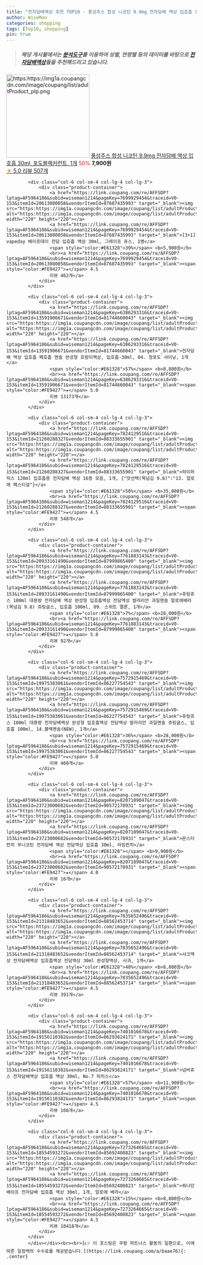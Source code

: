 ```yaml
---
title: "전자담배액상 추천 TOP10 - 풍성주스 합성 니코틴 9.9mg 전자담배 액상 입호흡 30ml, 포도블랙커런트, 1개"
author: WiseMan
categories: shopping
tags: [Top10, shopping]
pin: true
---
```


> ##### 해당 게시물에서는 [**분석도구**](https://itemscout.io/)를 이용하여 **성별**, **연령별** 등의 데이터를 바탕으로 [**전자담배액상**](https://link.coupang.com/a/baae76)들을 추천해드리고 있습니다.
<div class="container"><div class="row">
            <div class="col-6 col-sm-4 col-lg-4 col-lg-3">
                <div class="product-container">
                    <a href="https://link.coupang.com/re/AFFSDP?lptag=AF5964186&subid=wiseman1214&pageKey=7840206052&traceid=V0-153&itemId=21341578923&vendorItemId=88399687080" target="_blank"><img src="https:https://img1a.coupangcdn.com/image/coupang/list/adultProduct_plp.png" alt="https:https://img1a.coupangcdn.com/image/coupang/list/adultProduct_plp.png" width="220" height="220"></a>
                    <a href="https://link.coupang.com/re/AFFSDP?lptag=AF5964186&subid=wiseman1214&pageKey=7840206052&traceid=V0-153&itemId=21341578923&vendorItemId=88399687080" target="_blank">풍성주스 합성 니코틴 9.9mg 전자담배 액상 입호흡 30ml, 포도블랙커런트, 1개</a>
                    <span style="color:#E61328">50%</span> <b>7,900원</b>
                    <br><a href="https://link.coupang.com/re/AFFSDP?lptag=AF5964186&subid=wiseman1214&pageKey=7840206052&traceid=V0-153&itemId=21341578923&vendorItemId=88399687080" target="_blank"><span style="color:#FE9427">★</span> 5.0
                    리뷰 507개</a>
                </div>
            </div>
            
            <div class="col-6 col-sm-4 col-lg-4 col-lg-3">
                <div class="product-container">
                    <a href="https://link.coupang.com/re/AFFSDP?lptag=AF5964186&subid=wiseman1214&pageKey=7699929454&traceid=V0-153&itemId=20613080058&vendorItemId=87687435993" target="_blank"><img src="https:https://img1a.coupangcdn.com/image/coupang/list/adultProduct_plp.png" alt="https:https://img1a.coupangcdn.com/image/coupang/list/adultProduct_plp.png" width="220" height="220"></a>
                    <a href="https://link.coupang.com/re/AFFSDP?lptag=AF5964186&subid=wiseman1214&pageKey=7699929454&traceid=V0-153&itemId=20613080058&vendorItemId=87687435993" target="_blank">[3+1] vapeday 베이프데이 전담 입호흡 액상 30ml, 그레이프 쥬스, 1병</a>
                    <span style="color:#E61328">39%</span> <b>5,900원</b>
                    <br><a href="https://link.coupang.com/re/AFFSDP?lptag=AF5964186&subid=wiseman1214&pageKey=7699929454&traceid=V0-153&itemId=20613080058&vendorItemId=87687435993" target="_blank"><span style="color:#FE9427">★</span> 4.5
                    리뷰 462개</a>
                </div>
            </div>
            
            <div class="col-6 col-sm-4 col-lg-4 col-lg-3">
                <div class="product-container">
                    <a href="https://link.coupang.com/re/AFFSDP?lptag=AF5964186&subid=wiseman1214&pageKey=6386293316&traceid=V0-153&itemId=13591906671&vendorItemId=81744660043" target="_blank"><img src="https:https://img1a.coupangcdn.com/image/coupang/list/adultProduct_plp.png" alt="https:https://img1a.coupangcdn.com/image/coupang/list/adultProduct_plp.png" width="220" height="220"></a>
                    <a href="https://link.coupang.com/re/AFFSDP?lptag=AF5964186&subid=wiseman1214&pageKey=6386293316&traceid=V0-153&itemId=13591906671&vendorItemId=81744660043" target="_blank">전자담배 액상 입호흡 폐호흡 멘솔 완성형 호랑이액상, 입호흡-30ml, 04. 청포도 샤이닝, 1개</a>
                    <span style="color:#E61328">57%</span> <b>8,800원</b>
                    <br><a href="https://link.coupang.com/re/AFFSDP?lptag=AF5964186&subid=wiseman1214&pageKey=6386293316&traceid=V0-153&itemId=13591906671&vendorItemId=81744660043" target="_blank"><span style="color:#FE9427">★</span> 5.0
                    리뷰 13173개</a>
                </div>
            </div>
            
            <div class="col-6 col-sm-4 col-lg-4 col-lg-3">
                <div class="product-container">
                    <a href="https://link.coupang.com/re/AFFSDP?lptag=AF5964186&subid=wiseman1214&pageKey=7824129516&traceid=V0-153&itemId=21260288327&vendorItemId=88333655901" target="_blank"><img src="https:https://img1a.coupangcdn.com/image/coupang/list/adultProduct_plp.png" alt="https:https://img1a.coupangcdn.com/image/coupang/list/adultProduct_plp.png" width="220" height="220"></a>
                    <a href="https://link.coupang.com/re/AFFSDP?lptag=AF5964186&subid=wiseman1214&pageKey=7824129516&traceid=V0-153&itemId=21260288327&vendorItemId=88333655901" target="_blank">하이퍼믹스 120ml 입호흡용 전자담배 액상 16종 모음, 1개, {"맛선택(목넘김 9.8)":"13. 알로에 페스티걸"}</a>
                    <span style="color:#E61328">50%</span> <b>35,000원</b>
                    <br><a href="https://link.coupang.com/re/AFFSDP?lptag=AF5964186&subid=wiseman1214&pageKey=7824129516&traceid=V0-153&itemId=21260288327&vendorItemId=88333655901" target="_blank"><span style="color:#FE9427">★</span> 4.5
                    리뷰 548개</a>
                </div>
            </div>
            
            <div class="col-6 col-sm-4 col-lg-4 col-lg-3">
                <div class="product-container">
                    <a href="https://link.coupang.com/re/AFFSDP?lptag=AF5964186&subid=wiseman1214&pageKey=7761883143&traceid=V0-153&itemId=20933161490&vendorItemId=87999865400" target="_blank"><img src="https:https://img1a.coupangcdn.com/image/coupang/list/adultProduct_plp.png" alt="https:https://img1a.coupangcdn.com/image/coupang/list/adultProduct_plp.png" width="220" height="220"></a>
                    <a href="https://link.coupang.com/re/AFFSDP?lptag=AF5964186&subid=wiseman1214&pageKey=7761883143&traceid=V0-153&itemId=20933161490&vendorItemId=87999865400" target="_blank">쥬링쥬스 100ml 대용량 전자담배 액상 완성형 입호흡액상 전담액상 발라리안 과일멘솔 알로에베라(목넘김 9.8) 쥬링글스, 입호흡 100ml, 09. 스위트 멜론, 1개</a>
                    <span style="color:#E61328">7%</span> <b>28,000원</b>
                    <br><a href="https://link.coupang.com/re/AFFSDP?lptag=AF5964186&subid=wiseman1214&pageKey=7761883143&traceid=V0-153&itemId=20933161490&vendorItemId=87999865400" target="_blank"><span style="color:#FE9427">★</span> 5.0
                    리뷰 92개</a>
                </div>
            </div>
            
            <div class="col-6 col-sm-4 col-lg-4 col-lg-3">
                <div class="product-container">
                    <a href="https://link.coupang.com/re/AFFSDP?lptag=AF5964186&subid=wiseman1214&pageKey=7572915469&traceid=V0-153&itemId=19975383061&vendorItemId=86227754543" target="_blank"><img src="https:https://img1a.coupangcdn.com/image/coupang/list/adultProduct_plp.png" alt="https:https://img1a.coupangcdn.com/image/coupang/list/adultProduct_plp.png" width="220" height="220"></a>
                    <a href="https://link.coupang.com/re/AFFSDP?lptag=AF5964186&subid=wiseman1214&pageKey=7572915469&traceid=V0-153&itemId=19975383061&vendorItemId=86227754543" target="_blank">쥬링쥬스 100ml 대용량 전자담배액상 완성형 입호흡액상 전담액상 발라리안 과일멘솔 쥬링글스, 입호흡 100ml, 14.블랙멘솔(NEW), 1개</a>
                    <span style="color:#E61328">36%</span> <b>28,000원</b>
                    <br><a href="https://link.coupang.com/re/AFFSDP?lptag=AF5964186&subid=wiseman1214&pageKey=7572915469&traceid=V0-153&itemId=19975383061&vendorItemId=86227754543" target="_blank"><span style="color:#FE9427">★</span> 5.0
                    리뷰 460개</a>
                </div>
            </div>
            
            <div class="col-6 col-sm-4 col-lg-4 col-lg-3">
                <div class="product-container">
                    <a href="https://link.coupang.com/re/AFFSDP?lptag=AF5964186&subid=wiseman1214&pageKey=8207189047&traceid=V0-153&itemId=23723000682&vendorItemId=90572178931" target="_blank"><img src="https:https://img1a.coupangcdn.com/image/coupang/list/adultProduct_plp.png" alt="https:https://img1a.coupangcdn.com/image/coupang/list/adultProduct_plp.png" width="220" height="220"></a>
                    <a href="https://link.coupang.com/re/AFFSDP?lptag=AF5964186&subid=wiseman1214&pageKey=8207189047&traceid=V0-153&itemId=23723000682&vendorItemId=90572178931" target="_blank">몬스터펀치 무니코틴 전자담배 액상 전담액상 입호흡 30ml, 라임펀치</a>
                    <span style="color:#E61328"></span> <b>9,900원</b>
                    <br><a href="https://link.coupang.com/re/AFFSDP?lptag=AF5964186&subid=wiseman1214&pageKey=8207189047&traceid=V0-153&itemId=23723000682&vendorItemId=90572178931" target="_blank"><span style="color:#FE9427">★</span> 4.0
                    리뷰 16개</a>
                </div>
            </div>
            
            <div class="col-6 col-sm-4 col-lg-4 col-lg-3">
                <div class="product-container">
                    <a href="https://link.coupang.com/re/AFFSDP?lptag=AF5964186&subid=wiseman1214&pageKey=7835652496&traceid=V0-153&itemId=21318483652&vendorItemId=88562453714" target="_blank"><img src="https:https://img1a.coupangcdn.com/image/coupang/list/adultProduct_plp.png" alt="https:https://img1a.coupangcdn.com/image/coupang/list/adultProduct_plp.png" width="220" height="220"></a>
                    <a href="https://link.coupang.com/re/AFFSDP?lptag=AF5964186&subid=wiseman1214&pageKey=7835652496&traceid=V0-153&itemId=21318483652&vendorItemId=88562453714" target="_blank">샤크액상 전자담배액상 입호흡액상 전담액상 30ml 완성형액상, 사과, 1개</a>
                    <span style="color:#E61328">48%</span> <b>8,800원</b>
                    <br><a href="https://link.coupang.com/re/AFFSDP?lptag=AF5964186&subid=wiseman1214&pageKey=7835652496&traceid=V0-153&itemId=21318483652&vendorItemId=88562453714" target="_blank"><span style="color:#FE9427">★</span> 4.5
                    리뷰 391개</a>
                </div>
            </div>
            
            <div class="col-6 col-sm-4 col-lg-4 col-lg-3">
                <div class="product-container">
                    <a href="https://link.coupang.com/re/AFFSDP?lptag=AF5964186&subid=wiseman1214&pageKey=7401016678&traceid=V0-153&itemId=19156110382&vendorItemId=86293824171" target="_blank"><img src="https:https://img1a.coupangcdn.com/image/coupang/list/adultProduct_plp.png" alt="https:https://img1a.coupangcdn.com/image/coupang/list/adultProduct_plp.png" width="220" height="220"></a>
                    <a href="https://link.coupang.com/re/AFFSDP?lptag=AF5964186&subid=wiseman1214&pageKey=7401016678&traceid=V0-153&itemId=19156110382&vendorItemId=86293824171" target="_blank">넘버쥬스 전자담배액상 입호흡 액상 30ml, No.7 피치스</a>
                    <span style="color:#E61328">57%</span> <b>11,900원</b>
                    <br><a href="https://link.coupang.com/re/AFFSDP?lptag=AF5964186&subid=wiseman1214&pageKey=7401016678&traceid=V0-153&itemId=19156110382&vendorItemId=86293824171" target="_blank"><span style="color:#FE9427">★</span> 4.5
                    리뷰 166개</a>
                </div>
            </div>
            
            <div class="col-6 col-sm-4 col-lg-4 col-lg-3">
                <div class="product-container">
                    <a href="https://link.coupang.com/re/AFFSDP?lptag=AF5964186&subid=wiseman1214&pageKey=7273264665&traceid=V0-153&itemId=18554593272&vendorItemId=85692408823" target="_blank"><img src="https:https://img1a.coupangcdn.com/image/coupang/list/adultProduct_plp.png" alt="https:https://img1a.coupangcdn.com/image/coupang/list/adultProduct_plp.png" width="220" height="220"></a>
                    <a href="https://link.coupang.com/re/AFFSDP?lptag=AF5964186&subid=wiseman1214&pageKey=7273264665&traceid=V0-153&itemId=18554593272&vendorItemId=85692408823" target="_blank">워나던 베이프 전자담배 입호흡 액상 30ml, 1개, 알로에 베라</a>
                    <span style="color:#E61328">15%</span> <b>8,800원</b>
                    <br><a href="https://link.coupang.com/re/AFFSDP?lptag=AF5964186&subid=wiseman1214&pageKey=7273264665&traceid=V0-153&itemId=18554593272&vendorItemId=85692408823" target="_blank"><span style="color:#FE9427">★</span> 4.5
                    리뷰 10418개</a>
                </div>
            </div>
            </div></div><br><br>[👉 이 포스팅은 쿠팡 파트너스 활동의 일환으로, 이에 따른 일정액의 수수료를 제공받습니다.](https://link.coupang.com/a/baae76){: .center}